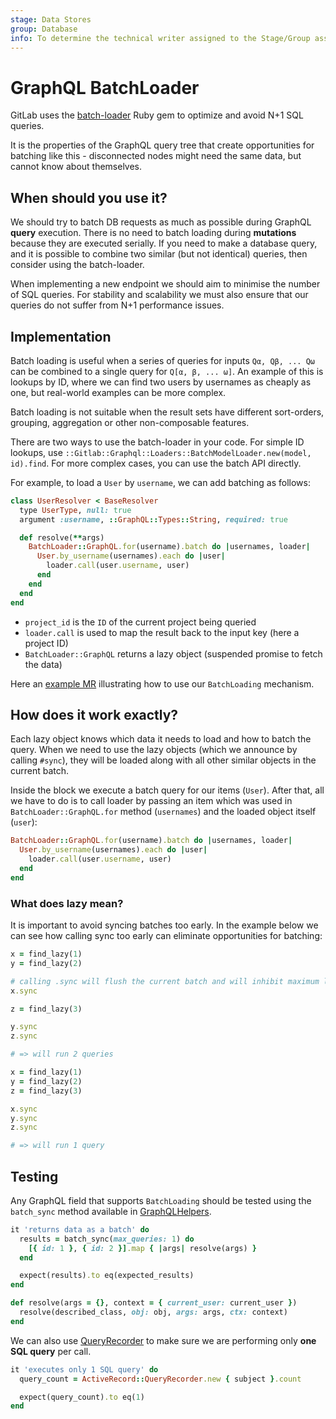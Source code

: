 ```yaml
---
stage: Data Stores
group: Database
info: To determine the technical writer assigned to the Stage/Group associated with this page, see https://about.gitlab.com/handbook/engineering/ux/technical-writing/#assignments
---
```


# GraphQL BatchLoader

GitLab uses the [batch-loader](https://github.com/exAspArk/batch-loader) Ruby gem to optimize and avoid N+1 SQL queries.

It is the properties of the GraphQL query tree that create opportunities for batching like this - disconnected nodes might need the same data, but cannot know about themselves.

## When should you use it?

We should try to batch DB requests as much as possible during GraphQL **query** execution. There is no need to batch loading during **mutations** because they are executed serially. If you need to make a database query, and it is possible to combine two similar (but not identical) queries, then consider using the batch-loader.

When implementing a new endpoint we should aim to minimise the number of SQL queries. For stability and scalability we must also ensure that our queries do not suffer from N+1 performance issues.

## Implementation

Batch loading is useful when a series of queries for inputs `Qα, Qβ, ... Qω` can be combined to a single query for `Q[α, β, ... ω]`. An example of this is lookups by ID, where we can find two users by usernames as cheaply as one, but real-world examples can be more complex.

Batch loading is not suitable when the result sets have different sort-orders, grouping, aggregation or other non-composable features.

There are two ways to use the batch-loader in your code. For simple ID lookups, use `::Gitlab::Graphql::Loaders::BatchModelLoader.new(model, id).find`. For more complex cases, you can use the batch API directly.

For example, to load a `User` by `username`, we can add batching as follows:

```ruby
class UserResolver < BaseResolver
  type UserType, null: true
  argument :username, ::GraphQL::Types::String, required: true

  def resolve(**args)
    BatchLoader::GraphQL.for(username).batch do |usernames, loader|
      User.by_username(usernames).each do |user|
        loader.call(user.username, user)
      end
    end
  end
end
```

- `project_id` is the `ID` of the current project being queried
- `loader.call` is used to map the result back to the input key (here a project ID)
- `BatchLoader::GraphQL` returns a lazy object (suspended promise to fetch the data)

Here an [example MR](https://gitlab.com/gitlab-org/gitlab/-/merge_requests/46549) illustrating how to use our `BatchLoading` mechanism.

## How does it work exactly?

Each lazy object knows which data it needs to load and how to batch the query. When we need to use the lazy objects (which we announce by calling `#sync`), they will be loaded along with all other similar objects in the current batch.

Inside the block we execute a batch query for our items (`User`). After that, all we have to do is to call loader by passing an item which was used in `BatchLoader::GraphQL.for` method (`usernames`) and the loaded object itself (`user`):

```ruby
BatchLoader::GraphQL.for(username).batch do |usernames, loader|
  User.by_username(usernames).each do |user|
    loader.call(user.username, user)
  end
end
```

### What does lazy mean?

It is important to avoid syncing batches too early. In the example below we can see how calling sync too early can eliminate opportunities for batching:

```ruby
x = find_lazy(1)
y = find_lazy(2)

# calling .sync will flush the current batch and will inhibit maximum laziness
x.sync

z = find_lazy(3)

y.sync
z.sync

# => will run 2 queries
```

```ruby
x = find_lazy(1)
y = find_lazy(2)
z = find_lazy(3)

x.sync
y.sync
z.sync

# => will run 1 query
```

## Testing

Any GraphQL field that supports `BatchLoading` should be tested using the `batch_sync` method available in [GraphQLHelpers](https://gitlab.com/gitlab-org/gitlab/-/blob/master/spec/support/helpers/graphql_helpers.rb).

```ruby
it 'returns data as a batch' do
  results = batch_sync(max_queries: 1) do
    [{ id: 1 }, { id: 2 }].map { |args| resolve(args) }
  end

  expect(results).to eq(expected_results)
end

def resolve(args = {}, context = { current_user: current_user })
  resolve(described_class, obj: obj, args: args, ctx: context)
end
```

We can also use [QueryRecorder](../query_recorder.md) to make sure we are performing only **one SQL query** per call.

```ruby
it 'executes only 1 SQL query' do
  query_count = ActiveRecord::QueryRecorder.new { subject }.count

  expect(query_count).to eq(1)
end
```
